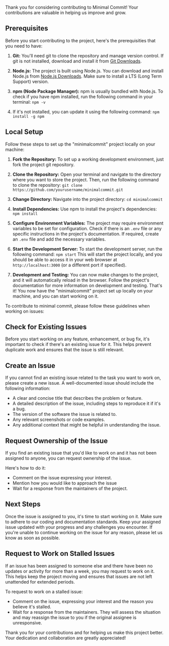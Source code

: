 Thank you for considering contributing to Minimal Commit! Your contributions are valuable in helping us improve and grow. 

## Prerequisites
Before you start contributing to the project, here's the prerequisities that you need to have:

1. **Git:** You'll need git to clone the repository and manage version control. If git is not installed, download and install it from [Git Downloads](https://git-scm.com/downloads).

2. **Node.js:** The project is built using Node.js. You can download and install Node.js from [Node.js Downloads](https://nodejs.org/en/download/). Make sure to install a LTS (Long Term Support) version.

3. **npm (Node Package Manager):** npm is usually bundled with Node.js. To check if you have npm installed, run the following command in your terminal: `npm -v` 

4. If it's not installed, you can update it using the following command: `npm install -g npm`


## Local Setup

Follow these steps to set up the "minimalcommit" project locally on your machine:

1. **Fork the Repository:**
To set up a working development environment, just fork the project git repository.

2. **Clone the Repository:** 
Open your terminal and navigate to the directory where you want to store the project. Then, run the following command to clone the repository: `git clone https://github.com/yourusername/minimalcommit.git`


3. **Change Directory:**
Navigate into the project directory: `cd minimalcommit`

4. **Install Dependencies:**
Use npm to install the project's dependencies: `npm install`

5. **Configure Environment Variables:**
The project may require environment variables to be set for configuration. Check if there is an `.env` file or any specific instructions in the project's documentation. If required, create an `.env` file and add the necessary variables.

6. **Start the Development Server:**
To start the development server, run the following command: `npm start`
This will start the project locally, and you should be able to access it in your web browser at `http://localhost:3000` (or a different port if specified).

7. **Development and Testing:**
You can now make changes to the project, and it will automatically reload in the browser. Follow the project's documentation for more information on development and testing.
That's it! You now have the "minimalcommit" project set up locally on your machine, and you can start working on it.

To contribute to minimal commit, please follow these guidelines when working on issues:

## Check for Existing Issues
Before you start working on any feature, enhancement, or bug fix, it's important to check if there's an existing issue for it. This helps prevent duplicate work and ensures that the issue is still relevant.

## Create an Issue
If you cannot find an existing issue related to the task you want to work on, please create a new issue. A well-documented issue should include the following information:

- A clear and concise title that describes the problem or feature.
- A detailed description of the issue, including steps to reproduce it if it's a bug.
- The version of the software the issue is related to.
- Any relevant screenshots or code examples.
- Any additional context that might be helpful in understanding the issue.

## Request Ownership of the Issue
If you find an existing issue that you'd like to work on and it has not been assigned to anyone, you can request ownership of the issue. 

Here's how to do it:

- Comment on the issue expressing your interest.
- Mention how you would like to approach the issue
- Wait for a response from the maintainers of the project. 

## Next Steps
Once the issue is assigned to you, it's time to start working on it. Make sure to adhere to our coding and documentation standards. Keep your assigned issue updated with your progress and any challenges you encounter. If you're unable to continue working on the issue for any reason, please let us know as soon as possible.

## Request to Work on Stalled Issues
If an issue has been assigned to someone else and there have been no updates or activity for more than a week, you may request to work on it. This helps keep the project moving and ensures that issues are not left unattended for extended periods.

To request to work on a stalled issue:

- Comment on the issue, expressing your interest and the reason you believe it's stalled.
- Wait for a response from the maintainers. They will assess the situation and may reassign the issue to you if the original assignee is unresponsive.

Thank you for your contributions and for helping us make this project better. Your dedication and collaboration are greatly appreciated!
